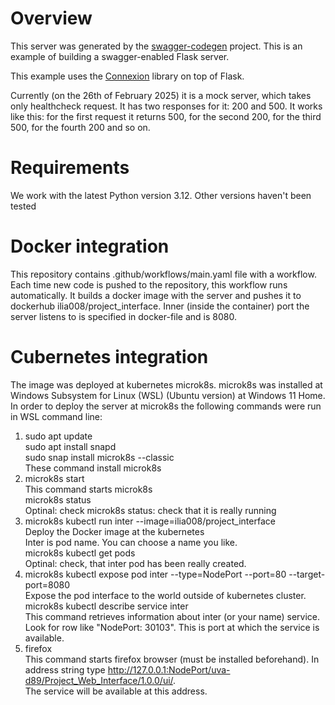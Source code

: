 # Overview
This server was generated by the [swagger-codegen](https://github.com/swagger-api/swagger-codegen) project. This
is an example of building a swagger-enabled Flask server.

This example uses the [Connexion](https://github.com/zalando/connexion) library on top of Flask.

Currently (on the 26th of February 2025) it is a mock server, which takes only healthcheck request. It has two responses for it: 200 and 500. It works like this: for the first request it returns 500, for the second 200, for the third 500, for the fourth 200 and so on.

# Requirements
We work with the latest Python version 3.12. Other versions haven't been tested

# Docker integration
This repository contains .github/workflows/main.yaml file with a workflow. Each time new code is pushed to the repository, this workflow runs automatically. It builds a docker image with the server and pushes it to dockerhub ilia008/project_interface. Inner (inside the container) port the server listens to is specified in docker-file and is 8080.

# Cubernetes integration
The image was deployed at kubernetes microk8s. microk8s was installed at Windows Subsystem for Linux (WSL) (Ubuntu version) at Windows 11 Home. In order to deploy the server at microk8s the following commands were run in WSL command line:
1) sudo apt update  
   sudo apt install snapd  
   sudo snap install microk8s --classic  
   These command install microk8s  
2) microk8s start  
   This command starts microk8s  
   microk8s status  
   Optinal: check microk8s status: check that it is really running  
3) microk8s kubectl run inter --image=ilia008/project_interface  
   Deploy the Docker image at the kubernetes  
   Inter is pod name. You can choose a name you like.  
   microk8s kubectl get pods  
   Optinal: check, that inter pod has been really created.  
4) microk8s kubectl expose pod inter --type=NodePort --port=80 --target-port=8080  
   Expose the pod interface to the world outside of kubernetes cluster.  
   microk8s kubectl describe service inter  
   This command retrieves information about inter (or your name) service. Look for row like "NodePort: 30103". This is port at which the service is available.  
5) firefox  
   This command starts firefox browser (must be installed beforehand). In address string type http://127.0.0.1:NodePort/uva-d89/Project_Web_Interface/1.0.0/ui/.  
   The service will be available at this address.  
